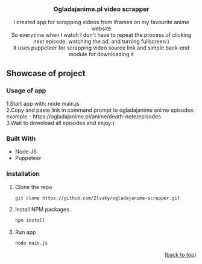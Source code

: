 <div id="top"></div>

<div align="center">

<h3 align="center">Ogladajanime.pl video scrapper</h3>

  <p align="center">
    I created app for scrapping videos from iframes on my favourite anime website
    <br />
    So everytime when I watch I don't have to repeat the process of clicking next episode, watching the ad, and turning fullscreen:)
    <br />
    It uses puppeteer for scrapping video source link and simple back-end module for downloading it
  </p>
</div>



<!-- ABOUT THE PROJECT -->
## Showcase of project

<h3>Usage of app</h3>
1.Start app with: node main.js
<br />
2.Copy and paste link in command prompt to ogladajanime anime episodes: example - https://ogladajanime.pl/anime/death-note/episodes
<br />
3.Wait to download all episodes and enjoy:)

<br/>



### Built With

* Node.JS
* Puppeteer


<!-- GETTING STARTED -->
### Installation

1. Clone the repo
   ```sh
   git clone https://github.com/Zlvsky/ogladajanime-scrapper.git
   ```
2. Install NPM packages
   ```sh
   npm install
   ```
3. Run app
   ```sh
   node main.js
   ```

<p align="right">(<a href="#top">back to top</a>)</p>
